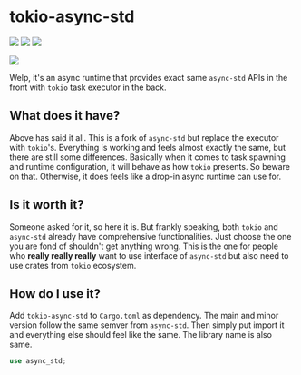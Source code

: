 # tokio-async-std

[![][crates-badge]][crates-url] ![][license-badge] ![][build-bade]

[crates-badge]: https://img.shields.io/crates/v/tokio-async-std
[crates-url]: https://crates.io/crates/tokio-async-std
[license-badge]: https://img.shields.io/crates/l/tokio-async-std
[build-bade]: https://img.shields.io/github/workflow/status/wusyong/tokio-async-std/Rust
![](https://imgur.com/TuK06ah.png)

Welp, it's an async runtime that provides exact same `async-std` APIs in the front with `tokio` task executor in the back.

## What does it have?

Above has said it all. This is a fork of `async-std` but replace the executor with `tokio`'s. Everything is working and feels almost exactly the same, but there are still some differences. Basically when it comes to task spawning and runtime configuration, it will behave as how `tokio` presents. So beware on that. Otherwise, it does feels like a drop-in async runtime can use for.

## Is it worth it?

Someone asked for it, so here it is. But frankly speaking, both `tokio` and `async-std` already have comprehensive functionalities. Just choose the one you are fond of shouldn't get anything wrong. This is the one for people who **really really really** want to use interface of `async-std` but also need to use crates from `tokio` ecosystem.

## How do I use it?

Add `tokio-async-std` to `Cargo.toml` as dependency. The main and minor version follow the same semver from `async-std`. Then simply put import it and everything else should feel like the same. The library name is also same.

```rust
use async_std;
```
 